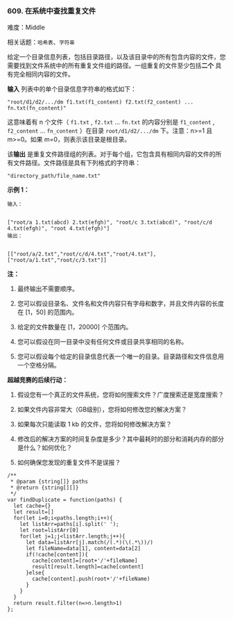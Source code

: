 ### 609. 在系统中查找重复文件

难度：Middle

相关话题：`哈希表`、`字符串`

给定一个目录信息列表，包括目录路径，以及该目录中的所有包含内容的文件，您需要找到文件系统中的所有重复文件组的路径。一组重复的文件至少包括**二个** 具有完全相同内容的文件。



**输入** 列表中的单个目录信息字符串的格式如下：



 `"root/d1/d2/.../dm f1.txt(f1_content) f2.txt(f2_content) ... fn.txt(fn_content)"` 



这意味着有 n 个文件（ `f1.txt` , `f2.txt` ... `fn.txt`  的内容分别是  `f1_content` , `f2_content` ... `fn_content` ）在目录 `root/d1/d2/.../dm` 下。注意：n>=1 且 m>=0。如果 m=0，则表示该目录是根目录。



该**输出** 是重复文件路径组的列表。对于每个组，它包含具有相同内容的文件的所有文件路径。文件路径是具有下列格式的字符串：



 `"directory_path/file_name.txt"` 



**示例 1：** 





```
输入：


["root/a 1.txt(abcd) 2.txt(efgh)", "root/c 3.txt(abcd)", "root/c/d 4.txt(efgh)", "root 4.txt(efgh)"]
输出：

  
[["root/a/2.txt","root/c/d/4.txt","root/4.txt"],["root/a/1.txt","root/c/3.txt"]]

```






**注：** 




1. 最终输出不需要顺序。

2. 您可以假设目录名、文件名和文件内容只有字母和数字，并且文件内容的长度在 [1，50] 的范围内。

3. 给定的文件数量在 [1，20000] 个范围内。

4. 您可以假设在同一目录中没有任何文件或目录共享相同的名称。

5. 您可以假设每个给定的目录信息代表一个唯一的目录。目录路径和文件信息用一个空格分隔。









**超越竞赛的后续行动：** 




1. 假设您有一个真正的文件系统，您将如何搜索文件？广度搜索还是宽度搜索？

2. 如果文件内容非常大（GB级别），您将如何修改您的解决方案？

3. 如果每次只能读取 1 kb 的文件，您将如何修改解决方案？

4. 修改后的解决方案的时间复杂度是多少？其中最耗时的部分和消耗内存的部分是什么？如何优化？

5. 如何确保您发现的重复文件不是误报？






```
/**
 * @param {string[]} paths
 * @return {string[][]}
 */
var findDuplicate = function(paths) {
  let cache={}
  let result=[]
  for(let i=0;i<paths.length;i++){
    let listArr=paths[i].split(' ');
    let root=listArr[0]
    for(let j=1;j<listArr.length;j++){
      let data=listArr[j].match(/(.*)(\(.*\))/)
      let fileName=data[1], content=data[2]
      if(!cache[content]){
        cache[content]=[root+'/'+fileName]
        result[result.length]=cache[content]
      }else{
        cache[content].push(root+'/'+fileName) 
      }
    }
  }
  return result.filter(n=>n.length>1)
};



```

